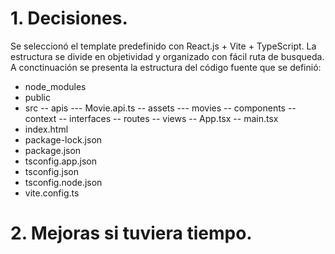 # 1. Decisiones.

Se seleccionó el template predefinido con React.js + Vite + TypeScript.
La estructura se divide en objetividad y organizado con fácil ruta de busqueda.
A conctinuación se presenta la estructura del código fuente que se definió:

- node_modules
- public
- src
  -- apis
  --- Movie.api.ts
  -- assets
  --- movies
  -- components
  -- context
  -- interfaces
  -- routes
  -- views
  -- App.tsx
  -- main.tsx
- index.html
- package-lock.json
- package.json
- tsconfig.app.json
- tsconfig.json
- tsconfig.node.json
- vite.config.ts

# 2. Mejoras si tuviera tiempo.
